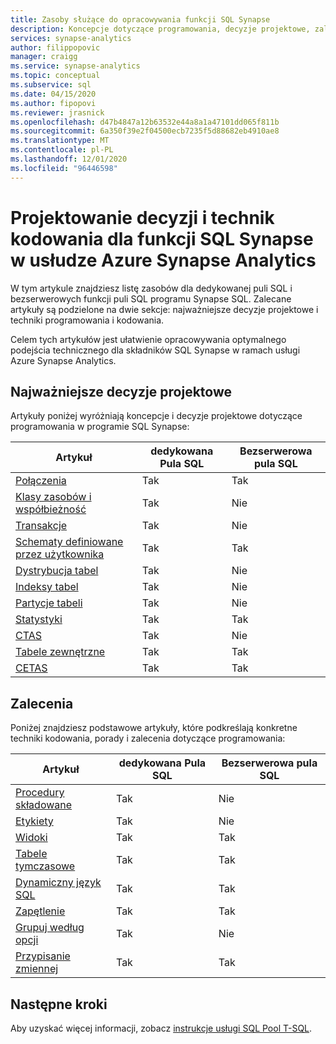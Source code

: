 ```yaml
---
title: Zasoby służące do opracowywania funkcji SQL Synapse
description: Koncepcje dotyczące programowania, decyzje projektowe, zalecenia i techniki kodowania dla języka SQL Synapse.
services: synapse-analytics
author: filippopovic
manager: craigg
ms.service: synapse-analytics
ms.topic: conceptual
ms.subservice: sql
ms.date: 04/15/2020
ms.author: fipopovi
ms.reviewer: jrasnick
ms.openlocfilehash: d47b4847a12b63532e44a8a1a47101dd065f811b
ms.sourcegitcommit: 6a350f39e2f04500ecb7235f5d88682eb4910ae8
ms.translationtype: MT
ms.contentlocale: pl-PL
ms.lasthandoff: 12/01/2020
ms.locfileid: "96446598"
---
```

# <a name="design-decisions-and-coding-techniques-for-synapse-sql-features-in-azure-synapse-analytics"></a>Projektowanie decyzji i technik kodowania dla funkcji SQL Synapse w usłudze Azure Synapse Analytics
W tym artykule znajdziesz listę zasobów dla dedykowanej puli SQL i bezserwerowych funkcji puli SQL programu Synapse SQL. Zalecane artykuły są podzielone na dwie sekcje: najważniejsze decyzje projektowe i techniki programowania i kodowania.

Celem tych artykułów jest ułatwienie opracowywania optymalnego podejścia technicznego dla składników SQL Synapse w ramach usługi Azure Synapse Analytics.

## <a name="key-design-decisions"></a>Najważniejsze decyzje projektowe
Artykuły poniżej wyróżniają koncepcje i decyzje projektowe dotyczące programowania w programie SQL Synapse:

| Artykuł | dedykowana Pula SQL | Bezserwerowa pula SQL |
| ------- | -------- | ------------- |
| [Połączenia](connect-overview.md)                    | Tak | Tak |
| [Klasy zasobów i współbieżność](../sql-data-warehouse/resource-classes-for-workload-management.md?toc=/azure/synapse-analytics/toc.json&bc=/azure/synapse-analytics/breadcrumb/toc.json) | Tak    | Nie |
| [Transakcje](develop-transactions.md)              | Tak | Nie |
| [Schematy definiowane przez użytkownika](develop-user-defined-schemas.md) | Tak | Tak |
| [Dystrybucja tabel](../sql-data-warehouse/sql-data-warehouse-tables-distribute.md?toc=/azure/synapse-analytics/toc.json&bc=/azure/synapse-analytics/breadcrumb/toc.json)                 | Tak | Nie |
| [Indeksy tabel](../sql-data-warehouse/sql-data-warehouse-tables-index.md?toc=/azure/synapse-analytics/toc.json&bc=/azure/synapse-analytics/breadcrumb/toc.json)                           | Tak | Nie |
| [Partycje tabeli](../sql-data-warehouse/sql-data-warehouse-tables-partition.md?toc=/azure/synapse-analytics/toc.json&bc=/azure/synapse-analytics/breadcrumb/toc.json)                     | Tak | Nie |
| [Statystyki](develop-tables-statistics.md)            | Tak | Tak |
| [CTAS](../sql-data-warehouse/sql-data-warehouse-develop-ctas.md?toc=/azure/synapse-analytics/toc.json&bc=/azure/synapse-analytics/breadcrumb/toc.json)                                             | Tak | Nie |
| [Tabele zewnętrzne](develop-tables-external-tables.md) | Tak | Tak |
| [CETAS](develop-tables-cetas.md)                     | Tak | Tak |


## <a name="recommendations"></a>Zalecenia

Poniżej znajdziesz podstawowe artykuły, które podkreślają konkretne techniki kodowania, porady i zalecenia dotyczące programowania:

| Artykuł | dedykowana Pula SQL | Bezserwerowa pula SQL |
| ------- | -------- | ------------- |
| [Procedury składowane](develop-stored-procedures.md)  | Tak                | Nie                      |
| [Etykiety](develop-label.md)                           | Tak                | Nie                      |
| [Widoki](develop-views.md)                             | Tak                | Tak                     |
| [Tabele tymczasowe](develop-tables-temporary.md)       | Tak                | Tak                     |
| [Dynamiczny język SQL](develop-dynamic-sql.md)                 | Tak                | Tak                     |
| [Zapętlenie](develop-loops.md)                         | Tak                | Tak                     |
| [Grupuj według opcji](develop-group-by-options.md)       | Tak                | Nie                      |
| [Przypisanie zmiennej](develop-variable-assignment.md) | Tak                | Tak                     |

## <a name="next-steps"></a>Następne kroki
Aby uzyskać więcej informacji, zobacz [instrukcje usługi SQL Pool T-SQL](../sql-data-warehouse/sql-data-warehouse-reference-tsql-statements.md?toc=/azure/synapse-analytics/toc.json&bc=/azure/synapse-analytics/breadcrumb/toc.json).

